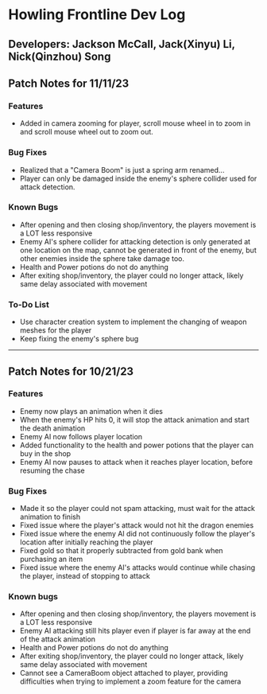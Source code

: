 # Howling Frontline Dev Log
## Developers: __Jackson McCall__, __Jack(Xinyu) Li__, __Nick(Qinzhou) Song__

## Patch Notes for 11/11/23

### Features
- Added in camera zooming for player, scroll mouse wheel in to zoom in and scroll mouse wheel out to zoom out.

### Bug Fixes
- Realized that a "Camera Boom" is just a spring arm renamed...
- Player can only be damaged inside the enemy's sphere collider used for attack detection.

### Known Bugs
- After opening and then closing shop/inventory, the players movement is a LOT less responsive
- Enemy AI's sphere collider for attacking detection is only generated at one location on the map, cannot be generated in front of the enemy, but other enemies inside the sphere take damage too.
- Health and Power potions do not do anything
- After exiting shop/inventory, the player could no longer attack, likely same delay associated with movement

### To-Do List
- Use character creation system to implement the changing of weapon meshes for the player
- Keep fixing the enemy's sphere bug
  
---
## Patch Notes for 10/21/23

### Features
- Enemy now plays an animation when it dies
- When the enemy's HP hits 0, it will stop the attack animation and start the death animation
- Enemy AI now follows player location
- Added functionality to the health and power potions that the player can buy in the shop
- Enemy AI now pauses to attack when it reaches player location, before resuming the chase

### Bug Fixes
- Made it so the player could not spam attacking, must wait for the attack animation to finish
- Fixed issue where the player's attack would not hit the dragon enemies
- Fixed issue where the enemy AI did not continuously follow the player's location after initially reaching the player
- Fixed gold so that it properly subtracted from gold bank when purchasing an item
- Fixed issue where the enemy AI's attacks would continue while chasing the player, instead of stopping to attack

### Known bugs
- After opening and then closing shop/inventory, the players movement is a LOT less responsive
- Enemy AI attacking still hits player even if player is far away at the end of the attack animation
- Health and Power potions do not do anything
- After exiting shop/inventory, the player could no longer attack, likely same delay associated with movement
- Cannot see a CameraBoom object attached to player, providing difficulties when trying to implement a zoom feature for the camera
